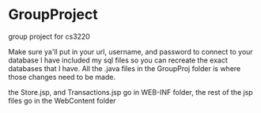 # GroupProject
group project for cs3220 

Make sure ya'll put in your url, username, and password to connect to your database
I have included my sql files so you can recreate the exact databases that I have.
All the .java files in the GroupProj folder is where those changes need to be made.

the Store.jsp, and Transactions.jsp go in WEB-INF folder, the rest of the jsp files go in the WebContent folder
